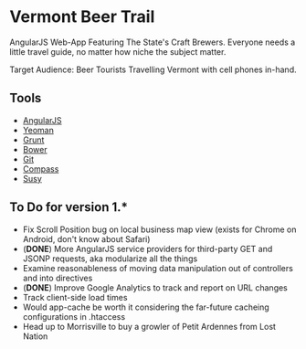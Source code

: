 Vermont Beer Trail
=============

AngularJS Web-App Featuring The State's Craft Brewers. Everyone needs a little travel guide, no matter how niche the subject matter.

Target Audience: Beer Tourists Travelling Vermont with cell phones in-hand.

Tools
---------------

* [AngularJS](http://angularjs.org/)
* [Yeoman](http://yeoman.io/)
* [Grunt](http://gruntjs.com/)
* [Bower](http://bower.io/)
* [Git](http://git-scm.com/)
* [Compass](http://compass-style.org/)
* [Susy](http://susy.oddbird.net/)

To Do for version 1.*
---------------------

* Fix Scroll Position bug on local business map view (exists for Chrome on Android, don't know about Safari)
* (__DONE__) More AngularJS service providers for third-party GET and JSONP requests, aka modularize all the things
* Examine reasonableness of moving data manipulation out of controllers and into directives
* (__DONE__) Improve Google Analytics to track and report on URL changes
* Track client-side load times
* Would app-cache be worth it considering the far-future cacheing configurations in .htaccess
* Head up to Morrisville to buy a growler of Petit Ardennes from Lost Nation
